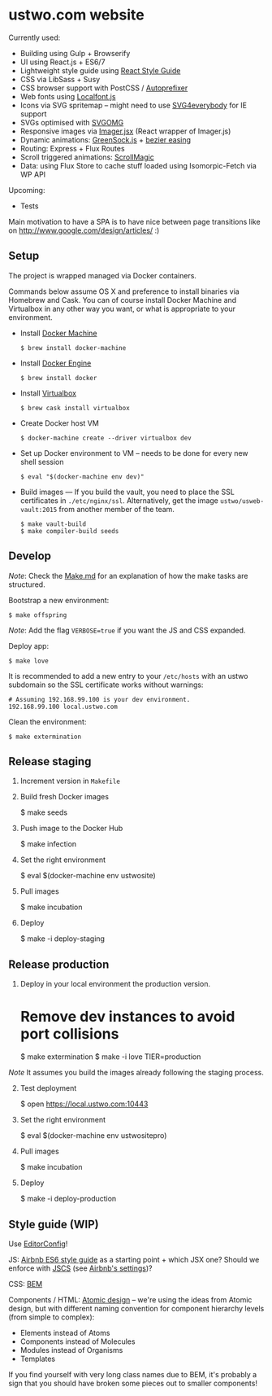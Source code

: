 # ustwo.com website

Currently used:

  * Building using Gulp + Browserify
  * UI using React.js + ES6/7
  * Lightweight style guide using [React Style Guide](https://github.com/alexlande/react-style-guide)
  * CSS via LibSass + Susy
  * CSS browser support with PostCSS / [Autoprefixer](https://github.com/postcss/autoprefixer)
  * Web fonts using [Localfont.js](https://github.com/jaicab/localFont)
  * Icons via SVG spritemap – might need to use [SVG4everybody](https://github.com/jonathantneal/svg4everybody) for IE support
  * SVGs optimised with [SVGOMG](https://jakearchibald.github.io/svgomg/)
  * Responsive images via [Imager.jsx](https://github.com/oncletom/Imager.jsx) (React wrapper of Imager.js)
  * Dynamic animations: [GreenSock.js](http://greensock.com/get-started-js) + [bezier easing](https://github.com/gre/bezier-easing)
  * Routing: Express + Flux Routes
  * Scroll triggered animations: [ScrollMagic](http://janpaepke.github.io/ScrollMagic/)
  * Data: using Flux Store to cache stuff loaded using Isomorpic-Fetch via WP API

Upcoming:

 * Tests

Main motivation to have a SPA is to have nice between page transitions like on http://www.google.com/design/articles/ :)

## Setup

The project is wrapped managed via Docker containers.

Commands below assume OS X and preference to install binaries via Homebrew and
Cask. You can of course install Docker Machine and Virtualbox in any other way
you want, or what is appropriate to your environment.

* Install [Docker Machine](https://docs.docker.com/machine/#installation)

      $ brew install docker-machine

* Install [Docker Engine](https://docs.docker.com/installation/binaries/)

      $ brew install docker

* Install [Virtualbox](https://www.virtualbox.org/wiki/Downloads)

      $ brew cask install virtualbox

* Create Docker host VM

      $ docker-machine create --driver virtualbox dev

* Set up Docker environment to VM – needs to be done for every new shell session

      $ eval "$(docker-machine env dev)"

* Build images — If you build the vault, you need to place the SSL certificates
in `./etc/nginx/ssl`.  Alternatively, get the image `ustwo/usweb-vault:2015`
from another member of the team.

      $ make vault-build
      $ make compiler-build seeds


## Develop

*Note*: Check the [Make.md](./Make.md) for an explanation of how the make
tasks are structured.

Bootstrap a new environment:

    $ make offspring

*Note*: Add the flag `VERBOSE=true` if you want the JS and CSS expanded.

Deploy app:

    $ make love

It is recommended to add a new entry to your `/etc/hosts` with an ustwo
subdomain so the SSL certificate works without warnings:

    # Assuming 192.168.99.100 is your dev environment.
    192.168.99.100 local.ustwo.com

Clean the environment:

    $ make extermination


## Release staging

1. Increment version in `Makefile`
2. Build fresh Docker images

      $ make seeds

3. Push image to the Docker Hub

      $ make infection

4. Set the right environment

      $ eval $(docker-machine env ustwosite)

5. Pull images

      $ make incubation

5. Deploy

      $ make -i deploy-staging


## Release production

1. Deploy in your local environment the production version.

      # Remove dev instances to avoid port collisions
      $ make extermination
      $ make -i love TIER=production

*Note* It assumes you build the images already following the staging process.

2. Test deployment

      $ open https://local.ustwo.com:10443

3. Set the right environment

      $ eval $(docker-machine env ustwositepro)

4. Pull images

      $ make incubation

5. Deploy

      $ make -i deploy-production



## Style guide (WIP)

Use [EditorConfig](http://editorconfig.org/)!

JS: [Airbnb ES6 style guide](https://github.com/airbnb/javascript) as a starting point + which JSX one?
Should we enforce with [JSCS](http://jscs.info/) (see [Airbnb's settings](https://github.com/jscs-dev/node-jscs/blob/master/presets/airbnb.json))?

CSS: [BEM](http://getbem.com/introduction/)

Components / HTML: [Atomic design](http://bradfrost.com/blog/post/atomic-web-design/) – we're using the ideas from Atomic design, but with different naming convention for component hierarchy levels (from simple to complex):
  * Elements instead of Atoms
  * Components instead of Molecules
  * Modules instead of Organisms
  * Templates

If you find yourself with very long class names due to BEM, it's probably a sign that you should have broken some pieces out to smaller components!
